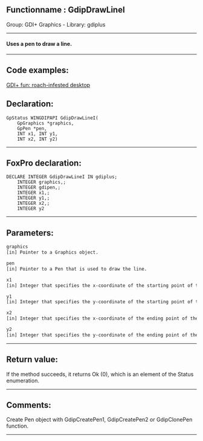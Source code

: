 <link rel="stylesheet" type="text/css" href="../../css/win32api.css">  
<link rel="stylesheet" href="https://cdnjs.cloudflare.com/ajax/libs/font-awesome/4.7.0/css/font-awesome.min.css">

## Functionname : GdipDrawLineI
Group: GDI+ Graphics - Library: gdiplus    
***  


#### Uses a pen to draw a line.
***  


## Code examples:
[GDI+ fun: roach-infested desktop](../../samples/sample_548.md)  

## Declaration:
```foxpro  
GpStatus WINGDIPAPI GdipDrawLineI(
	GpGraphics *graphics,
	GpPen *pen,
	INT x1, INT y1,
	INT x2, INT y2)  
```  
***  


## FoxPro declaration:
```foxpro  
DECLARE INTEGER GdipDrawLineI IN gdiplus;
	INTEGER graphics,;
	INTEGER gdipen,;
	INTEGER x1,;
	INTEGER y1,;
	INTEGER x2,;
	INTEGER y2  
```  
***  


## Parameters:
```txt  
graphics
[in] Pointer to a Graphics object.

pen
[in] Pointer to a Pen that is used to draw the line.

x1
[in] Integer that specifies the x-coordinate of the starting point of the line.

y1
[in] Integer that specifies the y-coordinate of the starting point of the line.

x2
[in] Integer that specifies the x-coordinate of the ending point of the line.

y2
[in] Integer that specifies the y-coordinate of the ending point of the line  
```  
***  


## Return value:
If the method succeeds, it returns Ok (0), which is an element of the Status enumeration.  
***  


## Comments:
Create Pen object with GdipCreatePen1, GdipCreatePen2 or GdipClonePen function.  
  
***  

